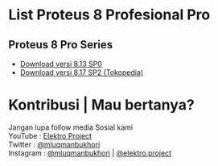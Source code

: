 # List Proteus 8 Profesional Pro

## Proteus 8 Pro Series
* [Download versi 8.13 SP0](xhttps://drive.google.com/file/d/1--bXVT-2sl5LRtEsJY9DvkMggucgRoEN/view?usp=sharing)
* [Download versi 8.17 SP2 (Tokopedia)](https://tokopedia.link/vfFFKK13POb)

# Kontribusi | Mau bertanya?
Jangan lupa follow media Sosial kami <br>
YouTube : [Elektro Project](https://www.youtube.com/elektroproject) <br>
Twitter : [@mluqmanbukhori](https://twitter.com/mluqmanbukhori) <br>
Instagram : [@mluqmanbukhori](https://instagram.com/mluqmanbukhori) | [@elektro.project](https://instagram.com/elektro.project)
